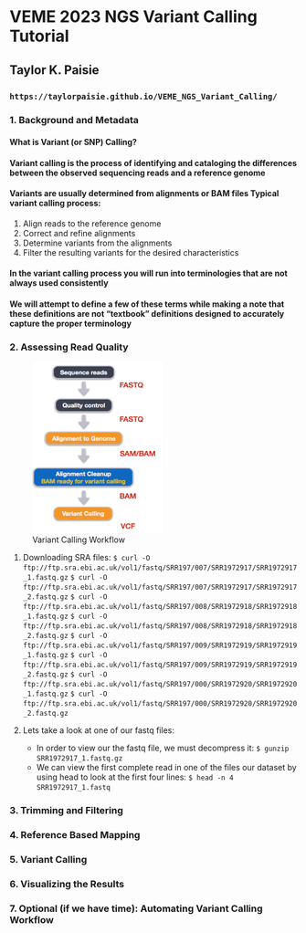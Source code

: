 # VEME 2023 NGS Variant Calling Tutorial

## Taylor K. Paisie
### `https://taylorpaisie.github.io/VEME_NGS_Variant_Calling/`

### 1. Background and Metadata
#### What is Variant (or SNP) Calling?
#### Variant calling is the process of identifying and cataloging the differences between the observed sequencing reads and a reference genome
#### Variants are usually determined from alignments or BAM files Typical variant calling process:
1. Align reads to the reference genome
2. Correct and refine alignments
3. Determine variants from the alignments
4. Filter the resulting variants for the desired characteristics

#### In the variant calling process you will run into terminologies that are not always used consistently
#### We will attempt to define a few of these terms while making a note that these definitions are not “textbook” definitions designed to accurately capture the proper terminology
### 2. Assessing Read Quality
<figure>
    <img src="variant_calling_steps.png" width="230" height="300">
    <figcaption>Variant Calling Workflow</figcaption>
</figure>
	
1. Downloading SRA files:
	`$ curl -O ftp://ftp.sra.ebi.ac.uk/vol1/fastq/SRR197/007/SRR1972917/SRR1972917_1.fastq.gz`
	`$ curl -O ftp://ftp.sra.ebi.ac.uk/vol1/fastq/SRR197/007/SRR1972917/SRR1972917_2.fastq.gz`
	`$ curl -O ftp://ftp.sra.ebi.ac.uk/vol1/fastq/SRR197/008/SRR1972918/SRR1972918_1.fastq.gz`
	`$ curl -O ftp://ftp.sra.ebi.ac.uk/vol1/fastq/SRR197/008/SRR1972918/SRR1972918_2.fastq.gz`
	`$ curl -O ftp://ftp.sra.ebi.ac.uk/vol1/fastq/SRR197/009/SRR1972919/SRR1972919_1.fastq.gz`
	`$ curl -O ftp://ftp.sra.ebi.ac.uk/vol1/fastq/SRR197/009/SRR1972919/SRR1972919_2.fastq.gz`
	`$ curl -O ftp://ftp.sra.ebi.ac.uk/vol1/fastq/SRR197/000/SRR1972920/SRR1972920_1.fastq.gz`
	`$ curl -O ftp://ftp.sra.ebi.ac.uk/vol1/fastq/SRR197/000/SRR1972920/SRR1972920_2.fastq.gz`
	
2. Lets take a look at one of our fastq files:
	* In order to view our the fastq file, we must decompress it:
		`$ gunzip SRR1972917_1.fastq.gz`
	* We can view the first complete read in one of the files our dataset by using head to look at the first four lines:
		`$ head -n 4 SRR1972917_1.fastq`





### 3. Trimming and Filtering



### 4. Reference Based Mapping
### 5. Variant Calling
### 6. Visualizing the Results
### 7. Optional (if we have time): Automating Variant Calling Workflow



